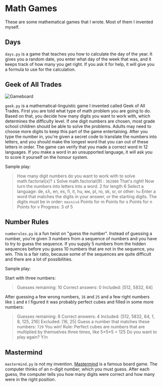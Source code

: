 # Math Games
These are some mathematical games that I wrote. Most of them I invented myself.

## Days
`days.py` is a game that teaches you how to calculate the day of the year. It gives you a random date, you enter what day of the week that was, and it keeps track of how many you get right. If you ask it for help, it will give you a formula to use for the calculation.

## Geek of All Trades

![Gameboard](https://i.imgur.com/AujrAly.png "Gameboard")

`geek.py` is a mathematical-linguistic game I invented called Geek of All Trades. First you are told what type of math problem you are going to do. Based on that, you decide how many digits you want to work with, which determines the difficulty level. If one digit numbers are chosen, most grade school children should be able to solve the problems. Adults may need to choose more digits to keep this part of the game entertaining. After you type the number in, you're given a secret code to translate the numbers into letters, and you should make the longest word that you can out of these letters in order. The game can verify that you made a correct word in 12 languages. If you make a word in an unsupported language, it will ask you to score it yourself on the honour system.

Sample play:

> How many digit numbers do you want to work with to solve math.factorial(x)? `1`
> Solve math.factorial(9) : `362880`
> That's right! Now turn the numbers into letters into a word. 
> 2 for length 6
> Select a language: de, ελ, en, es, fi, it, hu, мк, pl, ro, sk, sr, or other: `hu`
> Enter a word that matches the digits in your answer, or the starting digits.
> The digits must be in order: `masnivá`
> Points for m
> Points for s
> Points for n
> Points for v
> Progress: 3 of 5


## Number Rules
`numberules.py` is a fun twist on "guess the number". Instead of guessing a number, you're given 3 numbers from a sequence of numbers and you have to try to guess the sequence. If you supply 5 numbers from the hidden sequences before you guess 10 numbers that are not in the sequence, you win. This is a fair ratio, because some of the sequences are quite difficult and there are a lot of possibilities.

Sample play:

Start with three numbers:
> Guesses remaining:  10
> Correct answers:  0
> Included: [512, 5832, 64]

After guessing a few wrong numbers, `16` and `25` and a few right numbers like `1` and `8` I figured it was probably perfect cubes and filled in some more numbers:

> Guesses remaining:  8
> Correct answers:  4
> Included: [512, 5832, 64, 1, 8, 125, 216]
> Excluded: [16, 25]
> Guess a number that matches these numbers: `729`
> You win!
> Rule: Perfect cubes are numbers that are multiplied by themselves three times, like
> 5×5×5 = 125
> Do you want to play again? Y/n 


## Mastermind
`mastermind.py` is not my invention. [Mastermind](https://en.wikipedia.org/wiki/Mastermind_(board_game)) is a famous board game. The computer thinks of an n-digit number, which you must guess. After each guess, the computer tells you how many digits were correct and how many were in the right position. 
